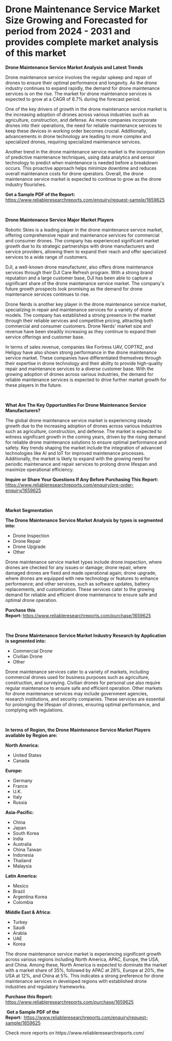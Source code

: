 <p><h1>Drone Maintenance Service Market Size Growing and Forecasted for period from 2024 - 2031 and provides complete market analysis of this market</h1></p><p><strong>Drone Maintenance Service Market Analysis and Latest Trends</strong></p>
<p><p>Drone maintenance service involves the regular upkeep and repair of drones to ensure their optimal performance and longevity. As the drone industry continues to expand rapidly, the demand for drone maintenance services is on the rise. The market for drone maintenance services is expected to grow at a CAGR of 8.7% during the forecast period.</p><p>One of the key drivers of growth in the drone maintenance service market is the increasing adoption of drones across various industries such as agriculture, construction, and defense. As more companies incorporate drones into their operations, the need for reliable maintenance services to keep these devices in working order becomes crucial. Additionally, advancements in drone technology are leading to more complex and specialized drones, requiring specialized maintenance services.</p><p>Another trend in the drone maintenance service market is the incorporation of predictive maintenance techniques, using data analytics and sensor technology to predict when maintenance is needed before a breakdown occurs. This proactive approach helps minimize downtime and reduces overall maintenance costs for drone operators. Overall, the drone maintenance service market is expected to continue to grow as the drone industry flourishes.</p></p>
<p><strong>Get a Sample PDF of the Report:&nbsp;</strong> <a href="https://www.reliableresearchreports.com/enquiry/request-sample/1659625">https://www.reliableresearchreports.com/enquiry/request-sample/1659625</a></p>
<p>&nbsp;</p>
<p><strong>Drone Maintenance Service Major Market Players</strong></p>
<p><p>Robotic Skies is a leading player in the drone maintenance service market, offering comprehensive repair and maintenance services for commercial and consumer drones. The company has experienced significant market growth due to its strategic partnerships with drone manufacturers and service providers, allowing them to expand their reach and offer specialized services to a wide range of customers.</p><p>DJI, a well-known drone manufacturer, also offers drone maintenance services through their DJI Care Refresh program. With a strong brand reputation and a large customer base, DJI has been able to capture a significant share of the drone maintenance service market. The company's future growth prospects look promising as the demand for drone maintenance services continues to rise.</p><p>Drone Nerds is another key player in the drone maintenance service market, specializing in repair and maintenance services for a variety of drone models. The company has established a strong presence in the market through their reliable services and competitive pricing, attracting both commercial and consumer customers. Drone Nerds' market size and revenue have been steadily increasing as they continue to expand their service offerings and customer base.</p><p>In terms of sales revenue, companies like Fortress UAV, COPTRZ, and Heliguy have also shown strong performance in the drone maintenance service market. These companies have differentiated themselves through their expertise in drone technology and their ability to provide high-quality repair and maintenance services to a diverse customer base. With the growing adoption of drones across various industries, the demand for reliable maintenance services is expected to drive further market growth for these players in the future.</p></p>
<p>&nbsp;</p>
<p><strong>What Are The Key Opportunities For Drone Maintenance Service Manufacturers?</strong></p>
<p><p>The global drone maintenance service market is experiencing steady growth due to the increasing adoption of drones across various industries such as agriculture, construction, and defense. The market is expected to witness significant growth in the coming years, driven by the rising demand for reliable drone maintenance solutions to ensure optimal performance and safety. Key trends shaping the market include the integration of advanced technologies like AI and IoT for improved maintenance processes. Additionally, the market is likely to expand with the growing need for periodic maintenance and repair services to prolong drone lifespan and maximize operational efficiency.</p></p>
<p><strong>Inquire or Share Your Questions If Any Before Purchasing This Report:</strong> <a href="https://www.reliableresearchreports.com/enquiry/pre-order-enquiry/1659625">https://www.reliableresearchreports.com/enquiry/pre-order-enquiry/1659625</a></p>
<p>&nbsp;</p>
<p><strong>Market Segmentation</strong></p>
<p><strong>The Drone Maintenance Service Market Analysis by types is segmented into:</strong></p>
<p><ul><li>Drone Inspection</li><li>Drone Repair</li><li>Drone Upgrade</li><li>Other</li></ul></p>
<p><p>Drone maintenance service market types include drone inspection, where drones are checked for any issues or damage; drone repair, where damaged drones are fixed and made operational again; drone upgrade, where drones are equipped with new technology or features to enhance performance; and other services, such as software updates, battery replacements, and customization. These services cater to the growing demand for reliable and efficient drone maintenance to ensure safe and optimal drone operation.</p></p>
<p><strong>Purchase this Report:&nbsp;</strong><a href="https://www.reliableresearchreports.com/purchase/1659625">https://www.reliableresearchreports.com/purchase/1659625</a></p>
<p>&nbsp;</p>
<p><strong>The Drone Maintenance Service Market Industry Research by Application is segmented into:</strong></p>
<p><ul><li>Commercial Drone</li><li>Civilian Drone</li><li>Other</li></ul></p>
<p><p>Drone maintenance services cater to a variety of markets, including commercial drones used for business purposes such as agriculture, construction, and surveying. Civilian drones for personal use also require regular maintenance to ensure safe and efficient operation. Other markets for drone maintenance services may include government agencies, research institutions, and security companies. These services are essential for prolonging the lifespan of drones, ensuring optimal performance, and complying with regulations.</p></p>
<p>&nbsp;</p>
<p><strong>In terms of Region, the Drone Maintenance Service Market Players available by Region are:</strong></p>
<p>
    <p> <strong> North America: </strong>
        <ul>
            <li>United States</li>
            <li>Canada</li>
        </ul>
        </p> 
    <p> <strong> Europe: </strong>
        <ul>
            <li>Germany</li>
            <li>France</li>
            <li>U.K.</li>
            <li>Italy</li>
            <li>Russia</li>
        </ul>
        </p> 
    <p> <strong> Asia-Pacific: </strong>
        <ul>
            <li>China</li>
            <li>Japan</li>
            <li>South Korea</li>
            <li>India</li>
            <li>Australia</li>
            <li>China Taiwan</li>
            <li>Indonesia</li>
            <li>Thailand</li>
            <li>Malaysia</li>
        </ul>
        </p> 
    <p> <strong> Latin America: </strong>
        <ul>
            <li>Mexico</li>
            <li>Brazil</li>
            <li>Argentina Korea</li>
            <li>Colombia</li>
        </ul>
        </p> 
    <p> <strong> Middle East & Africa: </strong>
        <ul>
            <li>Turkey</li>
            <li>Saudi</li>
            <li>Arabia</li>
            <li>UAE</li>
            <li>Korea</li>
        </ul>
    </p>
    </p>
<p><p>The drone maintenance service market is experiencing significant growth across various regions including North America, APAC, Europe, the USA, and China. Among these, North America is expected to dominate the market with a market share of 35%, followed by APAC at 28%, Europe at 20%, the USA at 12%, and China at 5%. This indicates a strong preference for drone maintenance services in developed regions with established drone industries and regulatory frameworks.</p></p>
<p><strong>Purchase this Report: </strong><a href="https://www.reliableresearchreports.com/purchase/1659625">https://www.reliableresearchreports.com/purchase/1659625</a></p>
<p>&nbsp;<strong>Get a Sample PDF of the Report:&nbsp;&nbsp;</strong><a href="https://www.reliableresearchreports.com/enquiry/request-sample/1659625">https://www.reliableresearchreports.com/enquiry/request-sample/1659625</a></p>
<p><strong></strong></p>
<p>Check more reports on https://www.reliableresearchreports.com/</p>